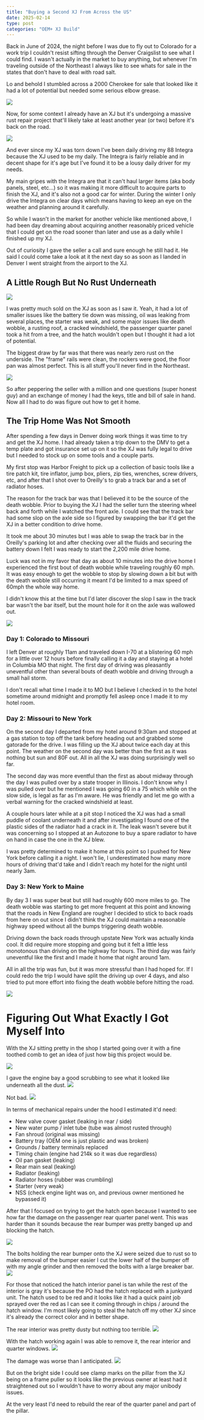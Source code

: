 ```yaml
---
title: "Buying a Second XJ From Across the US"
date: 2025-02-14
type: post
categories: "OEM+ XJ Build"
---
```


Back in June of 2024, the night before I was due to fly out to Colorado for a work trip I couldn't resist sifting through the Denver Craigslist to see what I could find. I wasn't actually in the market to buy anything, but whenever I'm traveling outside of the Northeast I always like to see whats for sale in the states that don't have to deal with road salt.

Lo and behold I stumbled across a 2000 Cherokee for sale that looked like it had a lot of potential but needed some serious elbow grease.

![](./images/2.jpg)

Now, for some context I already have an XJ but it's undergoing a massive rust repair project that'll likely take at least another year (or two) before it's back on the road.

![](./images/1.jpg)

And ever since my XJ was torn down I've been daily driving my 88 Integra because the XJ used to be my daily. The Integra is fairly reliable and in decent shape for it's age but I've found it to be a lousy daily driver for my needs.

My main gripes with the Integra are that it can't haul larger items (aka body panels, steel, etc...) so it was making it more difficult to acquire parts to finish the XJ, and it's also not a good car for winter. During the winter I only drive the Integra on clear days which means having to keep an eye on the weather and planning around it carefully.

So while I wasn't in the market for another vehicle like mentioned above, I had been day dreaming about acquiring another reasonably priced vehicle that I could get on the road sooner than later and use as a daily while I finished up my XJ.

Out of curiosity I gave the seller a call and sure enough he still had it. He said I could come take a look at it the next day so as soon as I landed in Denver I went straight from the airport to the XJ.

## A Little Rough But No Rust Underneath

![](./images/4.jpg)

I was pretty much sold on the XJ as soon as I saw it. Yeah, it had a lot of smaller issues like the battery tie down was missing, oil was leaking from several places, the starter was weak, and some major issues like death wobble, a rusting roof, a cracked windshield, the passenger quarter panel took a hit from a tree, and the hatch wouldn't open but I thought it had a lot of potential.

The biggest draw by far was that there was nearly zero rust on the underside. The "frame" rails were clean, the rockers were good, the floor pan was almost perfect. This is all stuff you'll never find in the Northeast.

![](./images/3.jpg)

So after peppering the seller with a million and one questions (super honest guy) and an exchange of money I had the keys, title and bill of sale in hand. Now all I had to do was figure out how to get it home.

## The Trip Home Was Not Smooth

After spending a few days in Denver doing work things it was time to try and get the XJ home. I had already taken a trip down to the DMV to get a temp plate and got insurance set up on it so the XJ was fully legal to drive but I needed to stock up on some tools and a couple parts.

My first stop was Harbor Freight to pick up a collection of basic tools like a tire patch kit, tire inflator, jump box, pliers, zip ties, wrenches, screw drivers, etc, and after that I shot over to Oreilly's to grab a track bar and a set of radiator hoses.

The reason for the track bar was that I believed it to be the source of the death wobble. Prior to buying the XJ I had the seller turn the steering wheel back and forth while I watched the front axle. I could see that the track bar had some slop on the axle side so I figured by swapping the bar it'd get the XJ in a better condition to drive home.

It took me about 30 minutes but I was able to swap the track bar in the Oreilly's parking lot and after checking over all the fluids and securing the battery down I felt I was ready to start the 2,200 mile drive home.

Luck was not in my favor that day as about 10 minutes into the drive home I experienced the first bout of death wobble while traveling roughly 60 mph. It was easy enough to get the wobble to stop by slowing down a bit but with the death wobble still occurring it meant I'd be limited to a max speed of 60mph the whole way home.

I didn't know this at the time but I'd later discover the slop I saw in the track bar wasn't the bar itself, but the mount hole for it on the axle was wallowed out.

![](./images/map.png)

### Day 1: Colorado to Missouri

I left Denver at roughly 11am and traveled down I-70 at a blistering 60 mph for a little over 12 hours before finally calling it a day and staying at a hotel in Columbia MO that night. The first day of driving was pleasantly uneventful other than several bouts of death wobble and driving through a small hail storm.

I don't recall what time I made it to MO but I believe I checked in to the hotel sometime around midnight and promptly fell asleep once I made it to my hotel room.

### Day 2: Missouri to New York

On the second day I departed from my hotel around 9:30am and stopped at a gas station to top off the tank before heading out and grabbed some gatorade for the drive. I was filling up the XJ about twice each day at this point. The weather on the second day was better than the first as it was nothing but sun and 80F out. All in all the XJ was doing surprisingly well so far.

The second day was more eventful than the first as about midway through the day I was pulled over by a state trooper in Illinois. I don't know why I was pulled over but he mentioned I was going 60 in a 75 which while on the slow side, is legal as far as I'm aware. He was friendly and let me go with a verbal warning for the cracked windshield at least.

A couple hours later while at a pit stop I noticed the XJ was had a small puddle of coolant underneath it and after investigating I found one of the plastic sides of the radiator had a crack in it. The leak wasn't severe but it was concerning so I stopped at an Autozone to buy a spare radiator to have on hand in case the one in the XJ blew.

I was pretty determined to make it home at this point so I pushed for New York before calling it a night. I won't lie, I underestimated how many more hours of driving that'd take and I didn't reach my hotel for the night until nearly 3am.

### Day 3: New York to Maine

By day 3 I was super beat but still had roughly 600 more miles to go. The death wobble was starting to get more frequent at this point and knowing that the roads in New England are rougher I decided to stick to back roads from here on out since I didn't think the XJ could maintain a reasonable highway speed without all the bumps triggering death wobble.

Driving down the back roads through upstate New York was actually kinda cool. It did require more stopping and going but it felt a little less monotonous than driving on the highway for hours. The third day was fairly uneventful like the first and I made it home that night around 1am.

All in all the trip was fun, but it was more stressful than I had hoped for. If I could redo the trip I would have split the driving up over 4 days, and also tried to put more effort into fixing the death wobble before hitting the road.

![](./images/5.jpg)

# Figuring Out What Exactly I Got Myself Into

With the XJ sitting pretty in the shop I started going over it with a fine toothed comb to get an idea of just how big this project would be.

![](./images/8.jpg)

I gave the engine bay a good scrubbing to see what it looked like underneath all the dust.
![](./images/9.jpg)

Not bad.
![](./images/10.jpg)

In terms of mechanical repairs under the hood I estimated it'd need:

- New valve cover gasket (leaking in rear / side)
- New water pump / inlet tube (tube was almost rusted through)
- Fan shroud (original was missing)
- Battery tray (OEM one is just plastic and was broken)
- Grounds / battery terminals replaced
- Timing chain (engine had 214k so it was due regardless)
- Oil pan gasket (leaking)
- Rear main seal (leaking)
- Radiator (leaking)
- Radiator hoses (rubber was crumbling)
- Starter (very weak)
- NSS (check engine light was on, and previous owner mentioned he bypassed it)

After that I focused on trying to get the hatch open because I wanted to see how far the damage on the passenger rear quarter panel went. This was harder than it sounds because the rear bumper was pretty banged up and blocking the hatch.

![](./images/7.jpg)

The bolts holding the rear bumper onto the XJ were seized due to rust so to make removal of the bumper easier I cut the lower half of the bumper off with my angle grinder and then removed the bolts with a large breaker bar.
![](./images/12.jpg)

For those that noticed the hatch interior panel is tan while the rest of the interior is gray it's because the PO had the hatch replaced with a junkyard unit. The hatch used to be red and it looks like it had a quick paint job sprayed over the red as I can see it coming through in chips / around the hatch window. I'm most likely going to steal the hatch off my other XJ since it's already the correct color and in better shape.

The rear interior was pretty dusty but nothing too terrible.
![](./images/13.jpg)

With the hatch working again I was able to remove it, the rear interior and quarter windows.
![](./images/14.jpg)

The damage was worse than I anticipated.
![](./images/14b.jpg)

But on the bright side I could see clamp marks on the pillar from the XJ being on a frame puller so it looks like the previous owner at least had it straightened out so I wouldn't have to worry about any major unibody issues.

At the very least I'd need to rebuild the rear of the quarter panel and part of the pillar.
